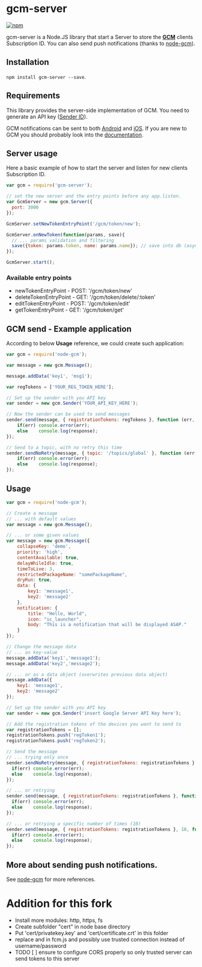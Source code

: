 # gcm-server
[![npm](https://badge.fury.io/js/gcm-server.svg)](https://www.npmjs.com/package/gcm-server)

gcm-server is a Node.JS library that start a Server to store the [**GCM**](https://developers.google.com/cloud-messaging/) clients Subscription ID. You can also send push notifications (thanks to [node-gcm](https://github.com/ToothlessGear/node-gcm)).

## Installation

<code>npm install gcm-server --save</code>.

## Requirements

This library provides the server-side implementation of GCM.
You need to generate an API key ([Sender ID](https://developers.google.com/cloud-messaging/gcm#senderid)).

GCM notifications can be sent to both [Android](https://developers.google.com/cloud-messaging/android/start) and [iOS](https://developers.google.com/cloud-messaging/ios/start).
If you are new to GCM you should probably look into the [documentation](https://developers.google.com/cloud-messaging/gcm).

## Server usage

Here a basic example of how to start the server and listen for new clients Subscription ID.

```js
var gcm = require('gcm-server');

// set the new server and the entry points before any app.listen.
var GcmServer = new gcm.Server({
  port: 3000
});

GcmServer.setNewTokenEntryPoint('/gcm/token/new');

GcmServer.onNewToken(function(params, save){
  // ... params validation and filtering
  save({token: params.token, name: params.name}); // save into db (async).
});

GcmServer.start();
```

### Available entry points

- newTokenEntryPoint - POST: '/gcm/token/new'
- deleteTokenEntryPoint - GET: '/gcm/token/delete/:token'
- editTokenEntryPoint - POST: '/gcm/token/edit'
- getTokenEntryPoint - GET: '/gcm/token/get'


## GCM send - Example application

According to below **Usage** reference, we could create such application:

```js
var gcm = require('node-gcm');

var message = new gcm.Message();

message.addData('key1', 'msg1');

var regTokens = ['YOUR_REG_TOKEN_HERE'];

// Set up the sender with you API key
var sender = new gcm.Sender('YOUR_API_KEY_HERE');

// Now the sender can be used to send messages
sender.send(message, { registrationTokens: regTokens }, function (err, response) {
	if(err) console.error(err);
	else 	console.log(response);
});

// Send to a topic, with no retry this time
sender.sendNoRetry(message, { topic: '/topics/global' }, function (err, response) {
	if(err) console.error(err);
	else 	console.log(response);
});
```

## Usage

```js
var gcm = require('node-gcm');

// Create a message
// ... with default values
var message = new gcm.Message();

// ... or some given values
var message = new gcm.Message({
	collapseKey: 'demo',
	priority: 'high',
	contentAvailable: true,
	delayWhileIdle: true,
	timeToLive: 3,
	restrictedPackageName: "somePackageName",
	dryRun: true,
	data: {
		key1: 'message1',
		key2: 'message2'
	},
	notification: {
		title: "Hello, World",
		icon: "ic_launcher",
		body: "This is a notification that will be displayed ASAP."
	}
});

// Change the message data
// ... as key-value
message.addData('key1','message1');
message.addData('key2','message2');

// ... or as a data object (overwrites previous data object)
message.addData({
	key1: 'message1',
	key2: 'message2'
});

// Set up the sender with you API key
var sender = new gcm.Sender('insert Google Server API Key here');

// Add the registration tokens of the devices you want to send to
var registrationTokens = [];
registrationTokens.push('regToken1');
registrationTokens.push('regToken2');

// Send the message
// ... trying only once
sender.sendNoRetry(message, { registrationTokens: registrationTokens }, function(err, response) {
  if(err) console.error(err);
  else    console.log(response);
});

// ... or retrying
sender.send(message, { registrationTokens: registrationTokens }, function (err, response) {
  if(err) console.error(err);
  else    console.log(response);
});

// ... or retrying a specific number of times (10)
sender.send(message, { registrationTokens: registrationTokens }, 10, function (err, response) {
  if(err) console.error(err);
  else    console.log(response);
});
```

## More about sending push notifications.

See [node-gcm](https://github.com/ToothlessGear/node-gcm) for more references.

# Addition for this fork

* Install more modules: http, https, fs
* Create subfolder "cert" in node base directory
* Put 'cert/privatekey.key' and 'cert/certificate.crt' in this folder
* replace <MSSQL-INSTANCE> and <DATABASE> in fcm.js and possibly use trusted connection instead of username/password
* TODO [ ] ensure to configure CORS properly so only trusted server can send tokens to this server

